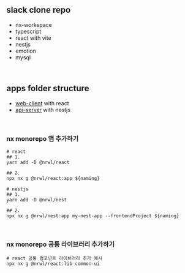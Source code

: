 ## slack clone repo

- nx-workspace
- typescript
- react with vite
- nestjs
- emotion
- mysql

<br />

## apps folder structure

- [web-client](https://github.com/chchgyu/slack_clone/tree/master/apps/web-client) with react
- [api-server](https://github.com/chchgyu/slack_clone/tree/master/apps/api-server) with nestjs

<br />

### nx monorepo 앱 추가하기

```
# react
## 1.
yarn add -D @nrwl/react

## 2.
npx nx g @nrwl/react:app ${naming}

# nestjs
## 1.
yarn add -D @nrwl/nest

## 2.
npx nx g @nrwl/nest:app my-nest-app --frontendProject ${naming}
```

<br />

### nx monorepo 공통 라이브러리 추가하기

```
# react 공통 컴포넌트 라이브러리 추가 예시
npx nx g @nrwl/react:lib common-ui
```
